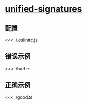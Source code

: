 # [unified-signatures](https://typescript-eslint.io/rules/unified-signatures)

## 配置

<<< ./.eslintrc.js

## 错误示例

<<< ./bad.ts

## 正确示例

<<< ./good.ts

